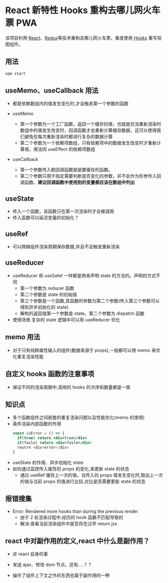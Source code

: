 # React 新特性 Hooks 重构去哪儿网火车票 PWA

该项目利用 [React](https://reactjs.org)、[Redux](https://redux.js.org/)等技术重构去哪儿网火车票，重度使用 [Hooks](https://reactjs.org/docs/hooks-intro.html) 重写视图组件。

## 用法

```sh
npm start
```

## useMemo、useCallback 用法

- 都是依赖数组内的值发生变化时,才会触发第一个参数的函数
- useMemo
  - 第一个参数为一个工厂函数，返回一个缓存的值，也就是仅当重新渲染时数组中的值发生改变时，回调函数才会重新计算缓存数据，这可以使得我们避免在每次重新渲染时都进行复杂的数据计算
  - 第二个参数为一个依赖项数组，只有依赖项中的数据发生改变时才重新计算值，用法同 useEffect 的依赖项数组
- useCallback

  - 第一个参数传入额回调函数就是要缓存的函数。
  - 第二个参数只用于指定需要判断是否变化的参数，并不会作为形参传入回调函数。**建议回调函数中使用到的变量都应该在数组中列出**

## useState

- 传入一个函数，该函数只在第一次渲染时才会被调用
- 传入函数可以延迟变量的初始化？

## useRef

- 可以跨越组件渲染周期保存数据,并且不会触发重新渲染

## useReducer

- useReducer 和 useSatet 一样都是用来声明 state 的方法的。声明的方式不同
  - 第一个参数为 reducer 函数
  - 第二个参数是 state 的初始值
  - 第三个参数是一个函数,其函数的参数为第二个参数(传入第三个参数可以得到异步初始化的 state)
  - 解构的返回值第一个参数是 state。第二个参数为 dispatch 函数
- 使用场景:复杂的 state 逻辑中可以用 useReducer 优化

## memo 用法

- 对于只有纯粹属性输入的组件(数据来源于 props),一般都可以用 memo 来优化重复渲染性能

## 自定义 hooks 函数的注意事项

- 保证不同的渲染周期中,调用的 hooks 的次序和数量都是一致

## 知识点

- 多个函数组件之间嵌套的重复渲染问题以及性能优化(memo 的使用)
- 条件渲染内部函数的作用
  ```jsx
  const isError = () => {
    if(true) return <div>true</div>
    if(fasle) return <div>fasle</div>
    reutrn <div>error</div>
  }
  ```
- useState 的作用、异步初始化 state
- 如何通过监控传入属性的 props 的变化,来更新 state 的状态
  - 通过 useRef 缓存上一次的值。当传入的 props 值发生变化时,取出上一次的值与当前 props 的值进行比较,对比是否需要更新 state 的状态

## 报错搜集

- Error: Rendered more hooks than during the previous render
  - 由于 2 处渲染过程中,经历的 hook 函数不匹配导致的
  - 解决:查看当前渲染组件中是否存在过早 return jsx

## react 中对副作用的定义,react 中什么是副作用？

- 非 react 自身的事

- 发送 ajax、修改 dom 节点。还有....？？
- 操作了组件上下文之外的东西也属于副作用的一种

